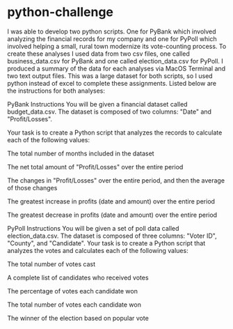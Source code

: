 # python-challenge

I was able to develop two python scripts. One for PyBank which involved analyzing the financial records for my company and one for PyPoll which involved helping a small, rural town modernize its vote-counting process. To create these analyses I used data from two csv files, one called business_data.csv for PyBank and one called election_data.csv for PyPoll. I produced a summary of the data for each analyses via MacOS Terminal and two text output files. This was a large dataset for both scripts, so I used python instead of excel to complete these assignments. Listed below are the instructions for both analyses:


PyBank Instructions
You will be given a financial dataset called budget_data.csv. The dataset is composed of two columns: "Date" and "Profit/Losses".

Your task is to create a Python script that analyzes the records to calculate each of the following values:

The total number of months included in the dataset

The net total amount of "Profit/Losses" over the entire period

The changes in "Profit/Losses" over the entire period, and then the average of those changes

The greatest increase in profits (date and amount) over the entire period

The greatest decrease in profits (date and amount) over the entire period


PyPoll Instructions
You will be given a set of poll data called election_data.csv. The dataset is composed of three columns: "Voter ID", "County", and "Candidate". Your task is to create a Python script that analyzes the votes and calculates each of the following values:

The total number of votes cast

A complete list of candidates who received votes

The percentage of votes each candidate won

The total number of votes each candidate won

The winner of the election based on popular vote

